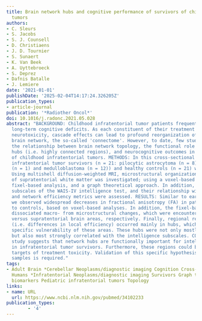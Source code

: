 ```yaml
---
title: Brain network hubs and cognitive performance of survivors of childhood infratentorial
  tumors
authors:
- C. Sleurs
- S. Jacobs
- S. J. Counsell
- D. Christiaens
- J. D. Tournier
- S. Sunaert
- K. Van Beek
- A. Uyttebroeck
- S. Deprez
- Dafnis Batalle
- J. Lemiere
date: '2021-01-01'
publishDate: '2025-02-04T14:17:24.326205Z'
publication_types:
- article-journal
publication: '*Radiother Oncol*'
doi: 10.1016/j.radonc.2021.05.028
abstract: "BACKGROUND: Childhood infratentorial tumor patients frequently suffer from
  long-term cognitive deficits. As each constituent of their treatment can lead to
  neurotoxicity, cascade effects can lead to profound reorganization of the underlying
  brain network, the so-called 'connectome'. However, to date, few studies have assessed
  the relationship between brain network topology, the functional role of network
  hubs (i.e. highly connected regions), and neurocognitive outcomes in adult survivors
  of childhood infratentorial tumors. METHODS: In this cross-sectional study, childhood
  infratentorial tumor survivors (n = 21: pilocytic astrocytoma (n = 8), ependymoma
  (n = 1) and medulloblastoma (n = 12)) and healthy controls (n = 21) were recruited.
  Using multishell diffusion-weighted MRI, microstructural organization and topology
  of supratentorial white matter was investigated; using a voxel-based approach, a
  fixel-based analysis, and a graph theoretical approach. In addition, neurocognitive
  subscales of the WAIS-IV intelligence test, and their relationship with nodal strength
  and network efficiency metrics were assessed. RESULTS: Similar to earlier studies,
  we observed widespread decreases in fractional anisotropy (FA) in patients compared
  to controls, based on voxel-based analyses. In addition, the fixel-based analyses
  dissociated macro- from microstructural changes, which were encountered in in infratentorial
  versus supratentorial brain areas, respectively. Finally, regional reorganization
  (i.e. differences in local efficiency) occurred mainly in hubs, which suggests a
  specific vulnerability of these areas. These hubs were not only mostly affected,
  but also most strongly correlated with the intelligence subscales. CONCLUSION: This
  study suggests that network hubs are functionally important for intellectual outcomes
  in infratentorial tumor survivors. Furthermore, these regions could be the primary
  targets of treatment toxicity. Validation of this specific hypothesis in larger
  samples is required."
tags:
- Adult Brain *Cerebellar Neoplasms/diagnostic imaging Cognition Cross-Sectional Studies
  Humans *Infratentorial Neoplasms/diagnostic imaging Survivors Graph theory Microstructural
  biomarkers Pediatric infratentorial tumors Topology
links:
- name: URL
  url: https://www.ncbi.nlm.nih.gov/pubmed/34102233
publication_types:
        - '4'    
---
```

